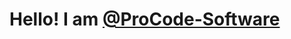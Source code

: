 # Hello! I am [@ProCode-Software](http://localhost:9898/Local/Index-1.vue?C1DF221B-6B56-4255-B523-11D67055964E)
